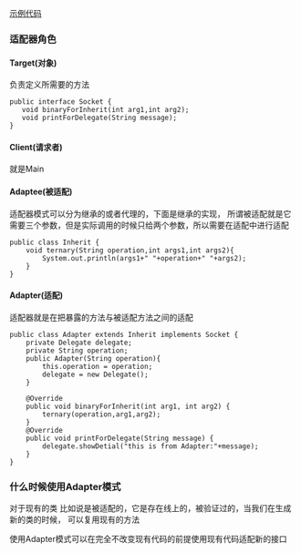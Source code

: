 [示例代码](https://github.com/susiha/designPattern/tree/master/src/main/java/com/susiha/adpter)
### 适配器角色
#### Target(对象)
负责定义所需要的方法
```
public interface Socket {
   void binaryForInherit(int arg1,int arg2);
   void printForDelegate(String message);
}
```
#### Client(请求者)
就是Main
#### Adaptee(被适配)
适配器模式可以分为继承的或者代理的，下面是继承的实现，
所谓被适配就是它需要三个参数，但是实际调用的时候只给两个参数，所以需要在适配中进行适配

```
public class Inherit {
    void ternary(String operation,int args1,int args2){
        System.out.println(args1+" "+operation+" "+args2);
    }
}
```


#### Adapter(适配)

适配器就是在把暴露的方法与被适配方法之间的适配
```
public class Adapter extends Inherit implements Socket {
    private Delegate delegate;
    private String operation;
    public Adapter(String operation){
        this.operation = operation;
        delegate = new Delegate();
    }

    @Override
    public void binaryForInherit(int arg1, int arg2) {
        ternary(operation,arg1,arg2);
    }
    @Override
    public void printForDelegate(String message) {
        delegate.showDetial("this is from Adapter:"+message);
    }
}
```
### 什么时候使用Adapter模式
对于现有的类 比如说是被适配的，它是存在线上的，被验证过的，当我们在生成新的类的时候，
可以复用现有的方法

使用Adapter模式可以在完全不改变现有代码的前提使用现有代码适配新的接口



















